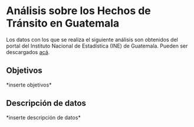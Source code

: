 # Análisis sobre los Hechos de Tránsito en Guatemala
Los datos con los que se realiza el siguiente análisis son obtenidos del portal del Instituto Nacional de Estadística (INE) de Guatemala. Pueden ser descargados [acá](https://www.ine.gob.gt/bases-de-datos/accidentes-de-transito/).

## Objetivos
*inserte objetivos\*

## Descripción de datos
*inserte descripción de datos\*